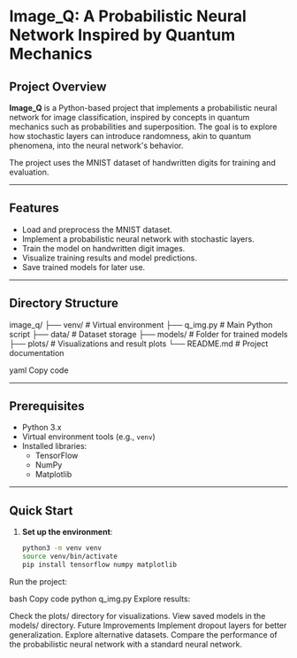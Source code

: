 # Image_Q: A Probabilistic Neural Network Inspired by Quantum Mechanics

## Project Overview

**Image_Q** is a Python-based project that implements a probabilistic neural network for image classification, inspired by concepts in quantum mechanics such as probabilities and superposition. The goal is to explore how stochastic layers can introduce randomness, akin to quantum phenomena, into the neural network's behavior.

The project uses the MNIST dataset of handwritten digits for training and evaluation.

---

## Features

- Load and preprocess the MNIST dataset.
- Implement a probabilistic neural network with stochastic layers.
- Train the model on handwritten digit images.
- Visualize training results and model predictions.
- Save trained models for later use.

---

## Directory Structure

image_q/ ├── venv/ # Virtual environment ├── q_img.py # Main Python script ├── data/ # Dataset storage ├── models/ # Folder for trained models ├── plots/ # Visualizations and result plots └── README.md # Project documentation

yaml
Copy code

---

## Prerequisites

- Python 3.x
- Virtual environment tools (e.g., `venv`)
- Installed libraries:
  - TensorFlow
  - NumPy
  - Matplotlib

---

## Quick Start

1. **Set up the environment**:
   ```bash
   python3 -m venv venv
   source venv/bin/activate
   pip install tensorflow numpy matplotlib
Run the project:

bash
Copy code
python q_img.py
Explore results:

Check the plots/ directory for visualizations.
View saved models in the models/ directory.
Future Improvements
Implement dropout layers for better generalization.
Explore alternative datasets.
Compare the performance of the probabilistic neural network with a standard neural network.